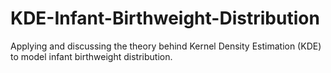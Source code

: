 # KDE-Infant-Birthweight-Distribution
Applying and discussing the theory behind Kernel Density Estimation (KDE) to model infant birthweight distribution.
